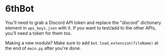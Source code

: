 # 6thBot

You'll need to grab a Discord API token and replace the "discord" dictionary element in `api_keys.json` with it.
If you want to test/add to the other APIs, you'll need a token for them too.

Making a new module? Make sure to add `bot.load_extension(fileName)` at the end of `main.py` after you're done.
